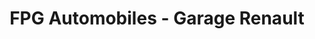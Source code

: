 ---
title: "FPG Automobiles - Garage Renault"
url: /la-chevroliere/fpg-automobiles-garage-renault/
shop: Autowerkstatt
---